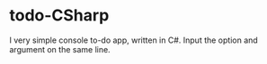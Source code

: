 # todo-CSharp

I very simple console to-do app, written in C#. Input the option and argument on the same line.
